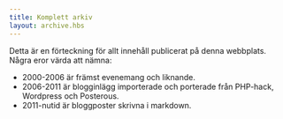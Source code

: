 ```yaml
---
title: Komplett arkiv
layout: archive.hbs
---
```


Detta är en förteckning för allt innehåll publicerat på denna webbplats. Några
eror värda att nämna:

 * 2000-2006 är främst evenemang och liknande.
* 2006-2011 är blogginlägg importerade och porterade från PHP-hack, Wordpress
  och Posterous.
* 2011-nutid är bloggposter skrivna i markdown.